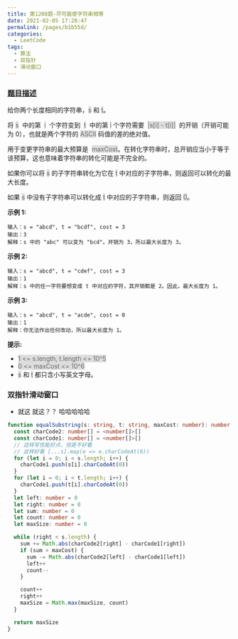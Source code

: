 ```yaml
---
title: 第1208题-尽可能使字符串相等
date: 2021-02-05 17:28:47
permalink: /pages/b1b55d/
categories:
  - LeetCode
tags:
  - 算法
  - 双指针
  - 滑动窗口
---
```


### [题目描述](https://leetcode-cn.com/problems/get-equal-substrings-within-budget/)

给你两个长度相同的字符串，<span style="background: #ddd; color: #666;">s</span> 和 <span style="background: #ddd; color: #666;">t</span>。

将 <span style="background: #ddd; color: #666;">s</span>  中的第  <span style="background: #ddd; color: #666;">i</span>  个字符变到  <span style="background: #ddd; color: #666;">t</span>  中的第 <span style="background: #ddd; color: #666;">i</span> 个字符需要  <span style="background: #ddd; color: #666;">|s[i] - t[i]|</span>  的开销（开销可能为 0），也就是两个字符的 <span style="background: #ddd; color: #666;">ASCII</span> 码值的差的绝对值。

用于变更字符串的最大预算是  <span style="background: #ddd; color: #666;">maxCost</span>。在转化字符串时，总开销应当小于等于该预算，这也意味着字符串的转化可能是不完全的。

如果你可以将 <span style="background: #ddd; color: #666;">s</span> 的子字符串转化为它在 <span style="background: #ddd; color: #666;">t</span> 中对应的子字符串，则返回可以转化的最大长度。

如果 <span style="background: #ddd; color: #666;">s</span> 中没有子字符串可以转化成 <span style="background: #ddd; color: #666;">t</span> 中对应的子字符串，则返回 <span style="background: #ddd; color: #666;">0</span>。

<!-- more -->

**示例 1:**

```
输入：s = "abcd", t = "bcdf", cost = 3
输出：3
解释：s 中的 "abc" 可以变为 "bcd"。开销为 3，所以最大长度为 3。
```

**示例 2:**

```
输入：s = "abcd", t = "cdef", cost = 3
输出：1
解释：s 中的任一字符要想变成 t 中对应的字符，其开销都是 2。因此，最大长度为 1。
```

**示例 3:**

```
输入：s = "abcd", t = "acde", cost = 0
输出：1
解释：你无法作出任何改动，所以最大长度为 1。
```

**提示:**

- <span style="background: #ddd; color: #666;">1 <= s.length, t.length <= 10^5</span>
- <span style="background: #ddd; color: #666;">0 <= maxCost <= 10^6</span>
- <span style="background: #ddd; color: #666;">s</span> 和 <span style="background: #ddd; color: #666;">t</span> 都只含小写英文字母。

### 双指针滑动窗口

- 就这 就这？？ 哈哈哈哈哈

```TypeScript
function equalSubstring(s: string, t: string, maxCost: number): number {
  const charCode2: number[] = <number[]>[]
  const charCode1: number[] = <number[]>[]
  // 这样写性能好点，但是不好看
  // 这样好看 [...s].map(e => e.charCodeAt(0))
  for (let i = 0; i < s.length; i++) {
    charCode1.push(s[i].charCodeAt(0))
  }
  for (let i = 0; i < t.length; i++) {
    charCode1.push(t[i].charCodeAt(0))
  }
  let left: number = 0
  let right: number = 0
  let sum: number = 0
  let count: number = 0
  let maxSize: number = 0

  while (right < s.length) {
    sum += Math.abs(charCode2[right] - charCode1[right])
    if (sum > maxCost) {
      sum -= Math.abs(charCode2[left] - charCode1[left])
      left++
      count--
    }

    count++
    right++
    maxSize = Math.max(maxSize, count)
  }

  return maxSize
}
```
